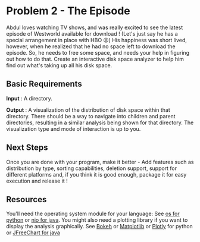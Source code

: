 # Problem 2 - The Episode

Abdul loves watching TV shows, and was really excited to see the latest episode of Westworld available for download ! (Let's just say he has a special arrangement in place with HBO 😛) His happiness was short lived, however, when he realized that he had no space left to download the episode. So, he needs to free some space, and needs your help in figuring out how to do that. Create an interactive disk space analyzer to help him find out what's taking up all his disk space.

## Basic Requirements

**Input** : A directory.

**Output** : A visualization of the distribution of disk space within that directory. There should be a way to navigate into children and parent directories, resulting in a similar analysis being shown for that directory. The visualization type and mode of interaction is up to you.

## Next Steps

Once you are done with your program, make it better - Add features such as distribution by type, sorting capabilities, deletion support, support for different platforms and, if you think it is good enough, package it for easy execution and release it !

## Resources

You'll need the operating system module for your language: See [os for python](https://docs.python.org/3/library/os.html) or [nio for java](https://docs.oracle.com/javase/tutorial/essential/io/fileio.html). You might also need a plotting library if you want to display the analysis graphically. See [Bokeh](https://bokeh.pydata.org/en/latest/) or [Matplotlib](https://matplotlib.org/) or [Plotly](https://plot.ly/python/) for python or [JFreeChart for java](http://www.jfree.org/jfreechart/)
